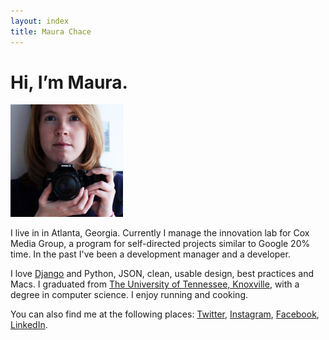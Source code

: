 ```yaml
---
layout: index
title: Maura Chace
---
```


# Hi, I’m Maura.

<img src="/media/img/about/maura_chace.png" class="right">

I live in in Atlanta, Georgia. Currently I manage the innovation lab for Cox Media Group, a program for self-directed projects similar to Google 20% time. In the past I've been a development manager and a developer.

I love [Django][] and Python, JSON, clean, usable design, best practices and Macs. I graduated from [The University of Tennessee, Knoxville][UT], with a degree in computer science. I enjoy running and cooking.

You can also find me at the following places: [Twitter][], [Instagram][], [Facebook][], [LinkedIn][].

[Django]: http://www.djangoproject.com/
[UT]: http://www.utk.edu/
[Twitter]: http://twitter.com/minarets
[Instagram]: http://instagram.com/maurachace
[Facebook]: http://www.facebook.com/maurachace
[LinkedIn]: http://www.linkedin.com/in/maurachace
